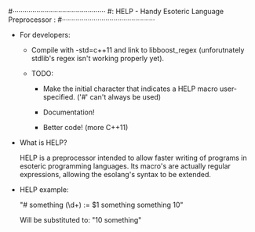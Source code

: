 #···············································
#: HELP - Handy Esoteric Language Preprocessor :
#···············································

* For developers:

	* Compile with -std=c++11 and link to libboost_regex (unforutnately stdlib's regex isn't working properly yet).

	* TODO:

		* Make the initial character that indicates a HELP macro user-specified. ('#' can't always be used)
        
		* Documentation!
        
		* Better code! (more C++11)

* What is HELP?
    
	HELP is a preprocessor intended to allow faster writing of programs in esoteric programming languages.
	Its macro's are actually regular expressions, allowing the esolang's syntax to be extended.

* HELP example:

	"# something (\d+) := $1 something
	something 10"

	Will be substituted to: "10 something"
